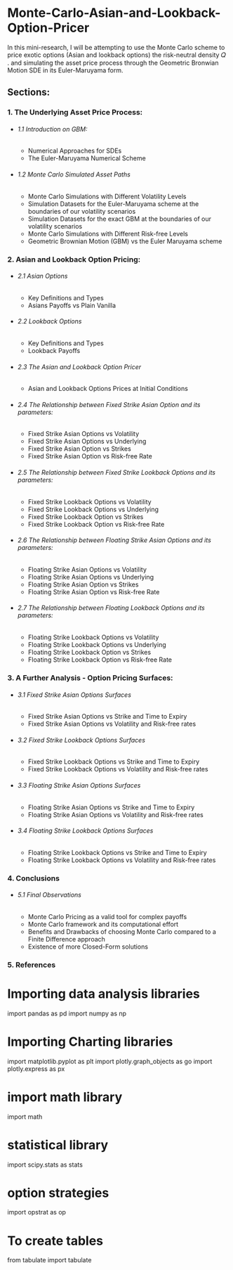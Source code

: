 # Monte-Carlo-Asian-and-Lookback-Option-Pricer
In this mini-research, I will be attempting to use the Monte Carlo scheme to price exotic options (Asian and lookback options) the risk-neutral density  𝑄  . and simulating the asset price process through the Geometric Bronwian Motion SDE in its Euler-Maruyama form.

## Sections:



### 1. The Underlying Asset Price Process:


- ###### 1.1 Introduction on GBM:
    - Numerical Approaches for SDEs
    - The Euler-Maruyama Numerical Scheme    
 
- ###### 1.2 Monte Carlo Simulated Asset Paths
    - Monte Carlo Simulations with Different Volatility Levels
    - Simulation Datasets for the Euler-Maruyama scheme at the boundaries of our volatility scenarios   
    - Simulation Datasets for the exact GBM at the boundaries of our volatility scenarios
    - Monte Carlo Simulations with Different Risk-free Levels
    - Geometric Brownian Motion (GBM) vs the Euler Maruyama scheme
    
    
### 2. Asian and Lookback Option Pricing:

- ###### 2.1 Asian Options 
    - Key Definitions and Types
    - Asians Payoffs vs Plain Vanilla
- ###### 2.2 Lookback Options
    - Key Definitions and Types
    - Lookback Payoffs 
    
- ###### 2.3 The Asian and Lookback Option Pricer
    - Asian and Lookback Options Prices at Initial Conditions

- ###### 2.4 The Relationship between Fixed Strike Asian Option and its parameters:
    - Fixed Strike Asian Options vs Volatility
    - Fixed Strike Asian Options vs Underlying
    - Fixed Strike Asian Option vs Strikes
    - Fixed Strike Asian Option vs Risk-free Rate
    
- ###### 2.5 The Relationship between Fixed Strike Lookback Options and its parameters:

    - Fixed Strike Lookback Options vs Volatility
    - Fixed Strike Lookback Options vs Underlying
    - Fixed Strike Lookback Option vs Strikes
    - Fixed Strike Lookback Option vs Risk-free Rate
    
- ###### 2.6 The Relationship between Floating Strike Asian Options and its parameters:

    - Floating Strike Asian Options vs Volatility
    - Floating Strike Asian Options vs Underlying
    - Floating Strike Asian Option vs Strikes
    - Floating Strike Asian Option vs Risk-free Rate 
    
- ###### 2.7 The Relationship between Floating Lookback Options and its parameters:

    - Floating Strike Lookback Options vs Volatility
    - Floating Strike Lookback Options vs Underlying
    - Floating Strike Lookback Option vs Strikes
    - Floating Strike Lookback Option vs Risk-free Rate
    
 
### 3. A Further Analysis - Option Pricing Surfaces:
    
- ###### 3.1 Fixed Strike Asian Options Surfaces

    - Fixed Strike Asian Options vs Strike and Time to Expiry
    - Fixed Strike Asian Options vs Volatility and Risk-free rates  
    
- ###### 3.2 Fixed Strike Lookback Options Surfaces 

    - Fixed Strike Lookback Options vs Strike and Time to Expiry
    - Fixed Strike Lookback Options vs Volatility and Risk-free rates

- ###### 3.3 Floating Strike Asian Options Surfaces 

    - Floating Strike Asian Options vs Strike and Time to Expiry
    - Floating Strike Asian Options vs Volatility and Risk-free rates
    
- ###### 3.4 Floating Strike Lookback Options Surfaces 

    - Floating Strike Lookback Options vs Strike and Time to Expiry
    - Floating Strike Lookback Options vs Volatility and Risk-free rates
    
  
   
### 4. Conclusions 

- ###### 5.1 Final Observations
    - Monte Carlo Pricing as a valid tool for complex payoffs
    - Monte Carlo framework and its computational effort
    - Benefits and Drawbacks of choosing Monte Carlo compared to a Finite Difference approach
    - Existence of more Closed-Form solutions
    


### 5. References



# Importing data analysis libraries
import pandas as pd
import numpy as np

# Importing Charting libraries
import matplotlib.pyplot as plt
import plotly.graph_objects as go
import plotly.express as px

# import math library
import math

# statistical library
import scipy.stats as stats
# option strategies
import opstrat as op
# To create tables
from tabulate import tabulate
